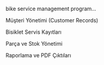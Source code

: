 bike service management program...

Müşteri Yönetimi (Customer Records)

Bisiklet Servis Kayıtları

Parça ve Stok Yönetimi

Raporlama ve PDF Çıktıları
